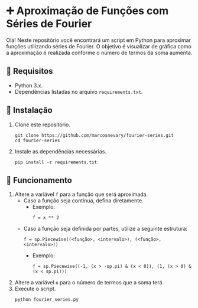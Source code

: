 # ➕ Aproximação de Funções com Séries de Fourier

Olá! Neste repositório você encontrará um script em Python para aproximar funções utilizando séries de Fourier. O objetivo é visualizar de gráfica como a aproximação é realizada conforme o número de termos da soma aumenta.

## 🔹 Requisitos
- Python 3.x.
-  Dependências listadas no arquivo `requirements.txt`.

## 🔹 Instalação
1. Clone este repositório.
    ```
    git clone https://github.com/marcosnevary/fourier-series.git
    cd fourier-series
    ```
2. Instale as dependências necessárias.
    ```
    pip install -r requirements.txt
    ```
## 🔹 Funcionamento
1. Altere a variável `f` para a função que será aproximada.
   - Caso a função seja continua, defina diretamente.
     - Exemplo:
       ```
       f = x ** 2
       ```
   - Caso a função seja definida por partes, utilize a seguinte estrutura:
     ```
     f = sp.Piecewise((<função>, <intervalo>), (<função>, <intervalo>))
     ```
     - Exemplo:
       ```
       f = sp.Piecewise((-1, (x > -sp.pi) & (x < 0)), (1, (x > 0) & (x < sp.pi)))
       ```
3. Altere a variável `n` para o número de termos que a soma terá.
4. Execute o script.
   ```
   python fourier_series.py
   ```

